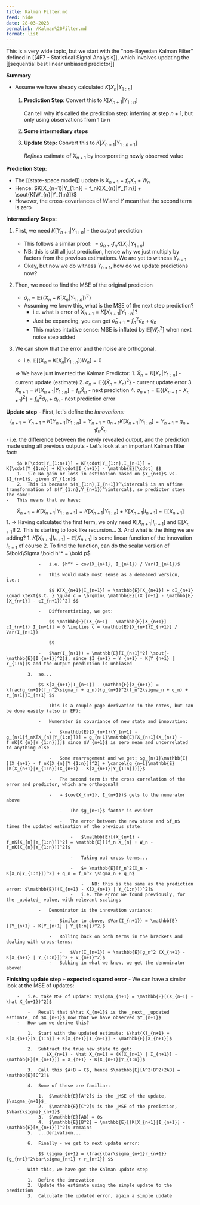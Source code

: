 ```yaml
---
title: Kalman Filter.md
feed: hide
date: 28-03-2023
permalink: /Kalman%20Filter.md
format: list
---
```



This is a very wide topic, but we start with the "non-Bayesian Kalman Filter" defined in [[4F7 - Statistical Signal Analysis]], which involves updating the [[sequential best linear unbiased predictor]]

**Summary**
-   Assume we have already calculated $K[X_n|Y_{1:n}]$
    1.  **Prediction Step**: Convert this to $K[X_{n+1}|Y_{1:n}]$
        
        Can tell why it's called the prediction step: inferring at step $n+1$, but only using observations from $1$ to $n$
	
    2. **Some intermediary steps** 
        
    3.  **Update Step:** Convert this to $K[X_{n+1}|Y_{1:n+1}]$
        
        _Refines_ estimate of $X_{n+1}$ by incorporating newly observed value


**Prediction Step**:
-   The [[state-space model]] update is $X_{n+1} = f_nX_n+W_n$
-   Hence: $K[X_{n+1}|Y_{1:n}] = f_nK[X_{n}|Y_{1:n}] + \sout{K[W_{n}|Y_{1:n}]}$
-   However, the cross-covariances of $W$ and $Y$ mean that the second term is zero


**Intermediary Steps:**
1.  First, we need $K[Y_{n+1}|Y_{1:n}]$ - the _output_ prediction
    -   This follows a similar proof: $= g_{n+1} f_n K[X_{n}|Y_{1:n}]$
    -   NB: this is still all just prediction, hence why we just multiply by factors from the previous estimations. We are yet to witness $Y_{n+1}$
    -   Okay, but now we do witness $Y_{n+1}$, how do we update predictions now?
        
2.  Then, we need to find the MSE of the original prediction
    -   $\sigma_n = \mathbb{E}\{ (X_n - K[X_n|Y_{1:n}])^2 \}$
    -   Assuming we know this, what is the MSE of the next step prediction?
        -   i.e. what is error of $\bar X_{n+1} = K[X_{n+1}|Y_{1:n}]$?
        -   Just be expanding, you can get $\bar \sigma_{n+1} = f_n^2\sigma_n + q_n$
        -   This makes intuitive sense: MSE is inflated by $\mathbb{E}[W_n^2]$ when next noise step added

3.  We can show that the error and the noise are orthogonal.
    -   i.e. $\mathbb{E}[(X_n-K[X_n|Y_{1:n}])W_n] = 0$

	⇒ We have just invented the Kalman Predictor:
		1.  $\hat X_n = K[X_n|Y_{1:n}]$ - current update (estimate)
		2.  $\sigma_n = \mathbb{E}\{(\hat X_n - X_n)^2\}$ - current update error
		3.  $\bar{X}_{n+1} = K[{X}_{n+1}|Y_{1:n}] = f_n\hat X_n$ - next prediction
		4.  $\bar\sigma_{n+1} = \mathbb{E}\{(\bar X_{n+1} - X_{n+1})^2\} = f_n^2\sigma_n + q_n$ - next prediction error


**Update step**
    -   First, let's define the _Innovations:_
        $$ I_{n+1} = Y_{n+1} - K[Y_{n+1} | Y_{1:n}] = Y_{n+1} - g_{n+1}K[X_{n+1}|Y_{1:n}] = Y_{n+1} - g_{n+1}f_n\hat X_n $$
        -   i.e. the difference between the newly revealed _output_, and the prediction made using all previous outputs
    -   Let's look at an important Kalman filter fact:
        
        $$ K[\cdot|Y_{1:n+1}] = K[\cdot|Y_{1:n},I_{n+1}] = K[\cdot|Y_{1:n}] + K[\cdot|I_{n+1}] - \mathbb{E}[\cdot] $$
        1.  i.e No gain or loss in estimation based on $Y_{n+1}$ vs. $I_{n+1}$, given $Y_{1:n}$
        2.  This is because $(Y_{1:n},I_{n+1})^\intercal$ is an affine transformation of $(Y_{1:n},Y_{n+1})^\intercal$, so predictor stays the same!
    -   This means that we have:
  $$ \hat{X}_{n+1} = K[X_{n+1}|Y_{1:n+1}] = K[X_{n+1}|Y_{1:n}] + K[X_{n+1}|I_{n+1}] - \mathbb{E}[X_{n+1}] $$
        1.  ⇒ Having calculated the first term, we only need $K[X_{n+1}|I_{n+1}]$ and $\mathbb{E}[X_{n+1}]$!
        2.  This is starting to look like recursion...
        3.  And what is the thing we are adding?
            1.  $K[X_{n+1}|I_{n+1}] - \mathbb{E}[X_{n+1}]$ is some linear function of the innovation $I_{n+1}$ of course
            2.  To find the function, can do the scalar version of $\bold\Sigma \bold h^* = \bold p$
                
                -   i.e. $h^* = cov(X_{n+1}, I_{n+1}) / Var(I_{n+1})$
                    
                -   This would make most sense as a demeaned version, i.e.:
                    
                    $$ K[X_{n+1}|I_{n+1}] = \mathbb{E}[X_{n+1}] + cI_{n+1} \quad \text{s.t. } \quad c = \argmin\ \mathbb{E}[(X_{n+1} - \mathbb{E}[X_{n+1}] - cI_{n+1})^2] $$
                    
                -   Differentiating, we get:
                    
                    $$ \mathbb{E}[(X_{n+1} - \mathbb{E}[X_{n+1}] - cI_{n+1}) I_{n+1}] = 0 \implies c = \mathbb{E}[X_{n+1}I_{n+1}] / Var(I_{n+1})
                    
                    $$
                    
                -   $Var(I_{n+1}) = \mathbb{E}[I_{n+1}^2] \sout{- \mathbb{E}[I_{n+1}]^2}$, since $I_{n+1} = Y_{n+1} - K[Y_{n+1} | Y_{1:n}]$ and the output prediction is unbiased
                    
            3.  so...
                
                $$ K[X_{n+1}|I_{n+1}] - \mathbb{E}[X_{n+1}] = \frac{g_{n+1}(f_n^2\sigma_n + q_n)}{g_{n+1}^2(f_n^2\sigma_n + q_n) + r_{n+1}}I_{n+1} $$
                
                -   This is a couple page derivation in the notes, but can be done easily (also in EP):
                    
                -   Numerator is covariance of new state and innovation:
                    
                    -   $\mathbb{E}[X_{n+1}(Y_{n+1} - g_{n+1}f_nK[X_{n}|Y_{1:n}])] = g_{n+1}\mathbb{E}[X_{n+1}(X_{n+1} - f_nK[X_{n}|Y_{1:n}])]$ since $V_{n+1}$ is zero mean and uncorrelated to anything else
                        
                    -   Some rearragement and we get: $g_{n+1}\mathbb{E}[(X_{n+1} - f_nK[X_{n}|Y_{1:n}])^2] + \cancel{g_{n+1}\mathbb{E}[K[X_{n+1}|Y_{1:n}](X_{n+1} - K[X_{n+1}|Y_{1:n}])]}$
                        
                    -   The second term is the cross correlation of the error and predictor, which are orthogonal!
                        
                    -   ⇒ $cov(X_{n+1}, I_{n+1})$ gets to the numerator above
                        
                        -   The $g_{n+1}$ factor is evident
                            
                        -   The error between the new state and $f_n$ times the updated estimation of the previous state:
                            
                            -   $\mathbb{E}[(X_{n+1} - f_nK[X_{n}|Y_{1:n}])^2] = \mathbb{E}[(f_n X_{n} + W_n - f_nK[X_{n}|Y_{1:n}])^2]$
                                
                            -   Taking out cross terms...
                                
                            -   $= \mathbb{E}[f_n^2(X_n - K[X_n|Y_{1:n}])^2] + q_n = f_n^2 \sigma_n + q_n$
                                
                                -   NB: this is the same as the prediction error: $\mathbb{E}[(X_{n+1} - K[X_{n+1} | Y_{1:n}])^2]$
                            -   i.e. the error we found previously, for the _updated_ value, with relevant scalings
                                
                -   Denominator is the innovation variance:
                    
                    -   Similar to above, $Var(I_{n+1}) = \mathbb{E}[(Y_{n+1} - K[Y_{n+1} | Y_{1:n}])^2]$
                        
                    -   Rolling back on both terms in the brackets and dealing with cross-terms:
                        
                        -   $Var(I_{n+1}) = \mathbb{E}[g_n^2 (X_{n+1} - K[X_{n+1} | Y_{1:n}])^2 + V_{n+1}^2]$
                    -   Subbing in what we know, we get the denominator above!


**Finishing update step + expected squared error**
    -   We can have a similar look at the MSE of updates:
        
        -   i.e. take MSE of update: $\sigma_{n+1} = \mathbb{E}[(X_{n+1} - \hat X_{n+1})^2]$
            
            -   Recall that $\hat X_{n+1}$ is the _next_ _updated estimate_ of $X_{n+1}$ now that we have observed $Y_{n+1}$
        -   How can we derive this?
            
            1.  Start with the updated estimate: $\hat{X}_{n+1} = K[X_{n+1}|Y_{1:n}] + K[X_{n+1}|I_{n+1}] - \mathbb{E}[X_{n+1}]$
                
            2.  Subtract the true new state to get:
	               $X_{n+1} - \hat X_{n+1} = (K[X_{n+1} | I_{n+1}] - \mathbb{E}[X_{n+1}]) = X_{n+1} - K[X_{n+1}|Y_{1:n}]$
	               
            3.  Call this $A+B = C$, hence $\mathbb{E}[A^2+B^2+2AB] = \mathbb{E}[C^2]$
                
            4.  Some of these are familiar:
                
                1.  $\mathbb{E}[A^2]$ is the _MSE of the update, $\sigma_{n+1}$_
                2.  $\mathbb{E}[C^2]$ is the _MSE of the prediction, $\bar{\sigma}_{n+1}$_
                3.  $\mathbb{E}[AB] = 0$
                4.  $\mathbb{E}[B^2] = \mathbb{E}[(K[X_{n+1}|I_{n+1}] - \mathbb{E}[X_{n+1}])^2]$ remains
            5.  ...derivation...
                
            6.  Finally - we get to next update error:
                
                $$ \sigma_{n+1} = \frac{\bar\sigma_{n+1}r_{n+1}}{g_{n+1}^2\bar\sigma_{n+1} + r_{n+1}} $$
                
        -   With this, we have got the Kalman update step
            
            1.  Define the innovation
            2.  Update the estimate using the simple update to the prediction
            3.  Calculate the updated error, again a simple update